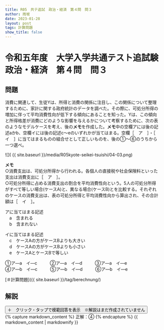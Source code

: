 ```yaml
---
title: R05　共テ追試　政治・経済　第４問　問３
author: 雨坂
date: 2023-01-28
layout: post
tags: 計算問題
show_title: false
---
```

  
# 令和五年度　大学入学共通テスト追試験　政治・経済　第４問　問３  
  
## 問題  
消費に関連して、生徒Yは、所得と消費の関係に注目し、この関係について整理するために、家計に関する政府統計のデータを調べた。その際に、可処分所得の増加に伴って平均消費性向が低下する傾向にあることを知った。Yは、この傾向と所得格差が消費にどのような影響を与えるかについて考察するために、次の表のようなモデルケースを考え、後の**メモ**を作成した。**メモ**中の空欄アには後の記述aかb、空欄イには後の記述c〜eのいずれかが当てはまる。空欄［　ア　］・［　イ　］に当てはまるものの組合せとして正しいものを、後の①～⑥のうちから一つ選べ。  
  
![]( {{ site.baseurl }}/media/R05kyote-seikei-tsuishi/04-03.png)  
  
**メモ**  
○消費支出は、可処分所得から行われる。各個人の直接税や社会保険料といった支出は消費支出に［　ア　］。  
○可処分所得に占める消費支出の割合を平均消費性向という。5人の可処分所得がすべて等しい場合(ケースA)と、異なる場合(ケースB)とを比較する。それぞれのケースの消費支出は、表の可処分所得と平均消費性向から算出され、その合計額は［　イ　］。  
  
アに当てはまる記述  
　a　含まれる  
　b　含まれない  
  
イに当てはまる記述  
　c　ケースAの方がケースBよりも大きい  
　d　ケースAの方がケースBよりも小さい  
　e　ケースAとケースBで等しい  
  
①ア―a　イ―c　　　②ア―a　イ―d　　　③ア―a　イ―e  
④ア―b　イ―c　　　⑤ア―b　イ―d　　　⑥ア―b　イ―e  
  
[＃計算問題]({{ site.baseurl }}/tag/berechnung/)  
  
## 解説  
<div class="collapsible">
  <button class="collapsible-button">＋　クリック・タップで模範回答を表示　※解説はまだ作成されていません</button>
  <div class="collapsible-content">
    {% capture markdown_content %}
正解：④  
    {% endcapture %}
    {{ markdown_content | markdownify }}
  </div>
</div>